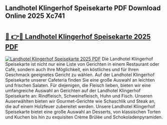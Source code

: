 ## Landhotel Klingerhof Speisekarte PDF Download Online 2025 Xc741

# <h2><a href="http://gcdlbc3.nevu.top/?p=Landhotel+Klingerhof+Speisekarte">🔗 👉🔴 Landhotel Klingerhof Speisekarte 2025 PDF</a></h2>

[![Landhotel Klingerhof Speisekarte 2025 PDF](https://i.imgur.com/dBaPXMq.png)](http://gcdlbc3.nevu.top/?p=Landhotel+Klingerhof+Speisekarte)
Die Landhotel Klingerhof Speisekarte ist nicht nur eine Liste von Gerichten in einem Restaurant oder Café, sondern auch Ihre Möglichkeit, ein köstliches und für Ihren Geschmack geeignetes Gericht zu wählen. Auf der Landhotel Klingerhof Speisekarte unserer Cafeteria finden Sie eine große Auswahl an leichten und frischen Salaten. Für diejenigen, die Fleisch lieben, bieten wir eine umfangreiche Auswahl an Gerichten auf der Landhotel Klingerhof Speisekarte an: Rindfleisch, Schweinefleisch, Huhn und Fisch. Unseren Auserwählten bieten wir Gourmet-Gerichte wie Schaschlik und Steak an, die auf einem Holzfeuer zubereitet werden. Unsere Landhotel Klingerhof Speisekarte bietet eine große Auswahl an Desserts, von klassischen Torten und Kuchen bis hin zu exquisiten Crème Brûlée und Schokoladenpyramiden.
